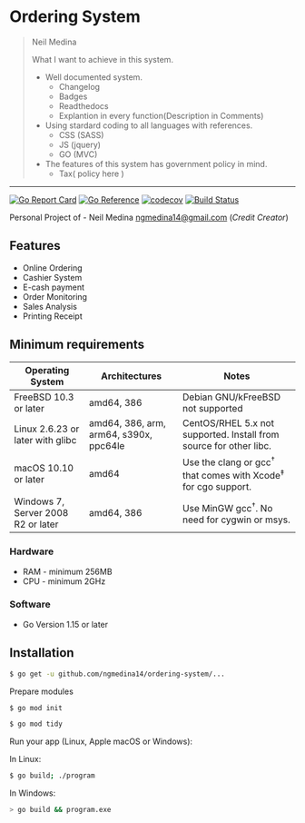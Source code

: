 # Ordering System

> Neil Medina
> 
> What I want to achieve in this system.
> - Well documented system.
> 	- Changelog
>	- Badges
>	- Readthedocs
>	- Explantion in every function(Description in Comments)
> - Using stardard coding to all languages with references.
>   - CSS (SASS)
>   - JS (jquery)
>   - GO (MVC)
> - The features of this system has government policy in mind.
>   - Tax( policy here )

------------


[![Go Report Card](https://goreportcard.com/badge/github.com/ngmedina14/ordering-system)](https://goreportcard.com/report/github.com/ngmedina14/ordering-system)
[![Go Reference](https://pkg.go.dev/badge/github.com/ngmedina14/ordering-system.svg)](https://pkg.go.dev/github.com/ngmedina14/ordering-system)
[![codecov](https://codecov.io/gh/ngmedina14/ordering-system/branch/master/graph/badge.svg?token=KJ5LKK67EF)](https://codecov.io/gh/ngmedina14/ordering-system)
[![Build Status](https://travis-ci.org/ngmedina14/ordering-system.svg?branch=master)](https://travis-ci.org/ngmedina14/ordering-system)


Personal Project of - Neil Medina [ngmedina14@gmail.com](https://github.com/ngmedina14 "ngmedina14@gmail.com") (*Credit Creator*)

<!-- For Documentation: 

- [Link of Documentation](https://github.com/ngmedina14/ordering-system "Link of Documentation")

Social Media:

- [Facebook](https://www.facebook.com)

## Screenshots

### GUI OF THE SYSTEM

![Dashboard](https://cdn.corporatefinanceinstitute.com/assets/systems-thinking.jpeg)
&nbsp;
-->
## Features

- Online Ordering
- Cashier System
- E-cash payment
- Order Monitoring
- Sales Analysis
- Printing Receipt

## Minimum requirements

| Operating System                   |                Architectures              |                                Notes                                                |
|------------------------------------|-------------------------------------------|-------------------------------------------------------------------------------------|
| FreeBSD 10.3 or later              |  amd64, 386                               | Debian GNU/kFreeBSD not supported                                                   |
| Linux 2.6.23 or later with glibc   |  amd64, 386, arm, arm64, s390x, ppc64le   | CentOS/RHEL 5.x not supported. Install from source for other libc.                  |
| macOS 10.10 or later               |  amd64                                    | Use the clang or gcc<sup>†</sup> that comes with Xcode<sup>‡</sup> for cgo support. |
| Windows 7, Server 2008 R2 or later |  amd64, 386                               | Use MinGW gcc<sup>†</sup>. No need for cygwin or msys.                              |


### Hardware

- RAM - minimum 256MB
- CPU - minimum 2GHz

### Software

- Go Version 1.15 or later

## Installation

```bash
$ go get -u github.com/ngmedina14/ordering-system/...
```

<!-- some description of the installation -->

Prepare modules

```bash
$ go mod init

$ go mod tidy
```

Run your app (Linux, Apple macOS or Windows):

In Linux:

```bash
$ go build; ./program
```

In Windows:

```bash
> go build && program.exe
```

<!--# Quick Reference

Other Things Here -->